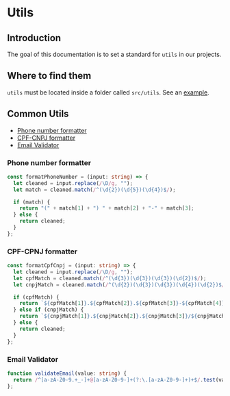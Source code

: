 # Utils

## Introduction

The goal of this documentation is to set a standard for `utils` in our projects.

## Where to find them

`utils` must be located inside a folder called `src/utils`. See an [example](https://github.com/mobiltracker/mobiltracker-partner/tree/master/Mobiltracker.Partner.Web.Core/client/src/utils).

## Common Utils

- [Phone number formatter](#phone-number-formatter)
- [CPF-CNPJ formatter](#cpf-cpnj-formatter)
- [Email Validator](#email-validator)

### Phone number formatter

```Typescript
const formatPhoneNumber = (input: string) => {
  let cleaned = input.replace(/\D/g, "");
  let match = cleaned.match(/^(\d{2})(\d{5})(\d{4})$/);

  if (match) {
    return "(" + match[1] + ") " + match[2] + "-" + match[3];
  } else {
    return cleaned;
  }
};
```

### CPF-CPNJ formatter

```Typescript
const formatCpfCnpj = (input: string) => {
  let cleaned = input.replace(/\D/g, "");
  let cpfMatch = cleaned.match(/^(\d{3})(\d{3})(\d{3})(\d{2})$/);
  let cnpjMatch = cleaned.match(/^(\d{2})(\d{3})(\d{3})(\d{4})(\d{2})$/);

  if (cpfMatch) {
    return `${cpfMatch[1]}.${cpfMatch[2]}.${cpfMatch[3]}-${cpfMatch[4]}`;
  } else if (cnpjMatch) {
    return `${cnpjMatch[1]}.${cnpjMatch[2]}.${cnpjMatch[3]}/${cnpjMatch[4]}-${cnpjMatch[5]}`;
  } else {
    return cleaned;
  }
};
```

### Email Validator

```Typescript
function validateEmail(value: string) {
  return /^[a-zA-Z0-9.+_-]+@[a-zA-Z0-9-]+(?:\.[a-zA-Z0-9-]+)+$/.test(value);
};
```